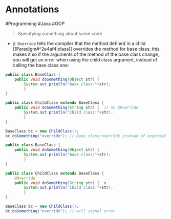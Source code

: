 # Annotations
#Programming #Java #OOP
> Specifying something about some code
+ `@ Override`  tells the compiler that the method defined in a child [[Paradigm#^2e4af4|class]] overrides the method for base class; this makes it so if the arguments of the method of the base class change, you will get an error when using the child class argument, instead of calling the base class one:

```java
public class BaseClass { 
	public void doSomething(Object str) { 
		System.out.println("Base class:"+str); 
		} 
}

public class ChildClass extends BaseClass { 
	public void doSomething(String str) {  // no @Override
		System.out.println("Child class:"+str); 
		} 
}

BaseClass bc = new ChildClass();
bc.doSomething("override"); // Base class:override instead of expected Child class

```

```java
public class BaseClass { 
	public void doSomething(Object str) { 
		System.out.println("Base class:"+str); 
		} 
}

public class ChildClass extends BaseClass { 
	@Override
	public void doSomething(String str) {  s
		System.out.println("Child class:"+str); 
		} 
}

BaseClass bc = new ChildClass();
bc.doSomething("override"); // will signal error

```
